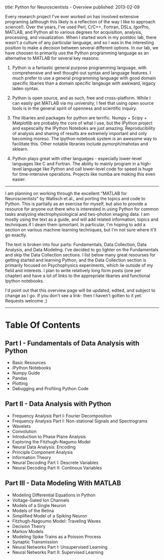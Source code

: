 title: Python for Neuroscientists - Overview
published: 2013-02-09

Every research project I've ever worked on has involved extensive programing (although this likely is a reflection of the way I like to approach science!).  Over the years, I've used Perl, C/C++, Fortran, DSLs, IgorPro, MATLAB, and Python all to various degrees for acquisition, analysis, processing, and visualization.  When I started work in my postdoc lab, there wasn't a culture of any particular language, and so I was in the interesting position to make a decision between several different options.  In our lab, we have choosen to primarily use the Python programming language as an alternative to MATLAB for several key reasons:

1. Python is a fantastic general purpose programming language, with comprehensive and well thought-out syntax and language features.  I much prefer to use a general programming language with good domain specific libaries than a domain specific langauge with awkward, legacy laden syntax.

2. Python is open source, and as such, free and cross-platform.  While I can easily get MATLAB via my university, I feel that using open source tools is in the general spirit of openness and scientific inquiry.

3. The libaries and packages for python are terrific.  Numpy + Scipy + Matplotlib are probably the core of what I use, but the IPython project and espescailly the IPython Noteboks are just amazing.  Reproducibility of analysis and sharing of results are extremely important and only becoming moreso.  The Ipython notebook system is an awesome way to facilitate this.  Other notable libraries include pymorph/mahotas and sklearn.

4. Python plays great with other languages - especially lower-level languages like C and Fortran.  The ability to mainly program in a high-level language like Python and call lower-level code for speed is huge for time-intensive operations.  Projects like numba are making this even easier.

-----

I am planning on working through the excellent "MATLAB for Neuroscientists" by Wallisch et al., and porting the topics and code to Python.  This is partially as an exercise for myself, but also to provide a resource for anyone out there who is interested in using Python for common tasks analyzing electrophysiological and two-photon imaging data. I am mostly using the text as a guide, and will add related information, topics and techniques if I deam them ipmortant.  In particular, I'm hoping to add a section on various machine learning techniques, but I'm not sure where it'll go exactly.

The text is broken into four parts: Fundamentals, Data Collection, Data Analysis, and Data Modeling.  I've decided to go lighter on the Fundamentals and skip the Data Collection sections.   I list below many great resourses for getting started and learning Python, and the Data Collection section is primarily focused on Psychophysics experiments, which lie outside of my field and interests.  I plan to write relatively long form posts (one per chapter) and have a lot of links to the appropriate libaries and functional Ipython notebooks.  

I'd point out that this overview page will be updated, edited, and subject to change as I go.  If you don't see a link- then I haven't gotten to it yet. Requests welcome ;)

-----

# Table Of Contents

## Part I - Fundamentals of Data Analysis with Python


* Basic Resources
* IPython Notebooks
* Numpy Guide
* Pandas
* Plotting
* Debugging and Profiling Python Code

## Part II - Data Analysis with Python

* Frequency Analysis Part I: Fourier Decomposition
* Frequency Analysis Part I: Non-stational Signals and Spectrograms
* Wavelets
* Convolution
* Introduction to Phase Plane Analysis
* Exploring the Fitzhugh-Nagumo Model
* Neural Data Analysis: Encoding
* Principle Component Analysis
* Information Theory
* Neural Decoding Part I: Descrete Variables
* Neural Decoding Part II: Continous Variables

## Part III - Data Modeling With MATLAB

* Modeling Differential Equations in Python
* Voltage-Gated Ion Channels
* Models of a Single Neuron
* Models of the Retina
* Simplified Model of a Spiking Neuron
* Fitzhugh-Nagoumo Model: Traveling Waves
* Decision Theory
* Markov Models
* Modeling Spike Trains as a Poisson Process
* Synaptic Transmission
* Neural Networks Part I: Unsupervised Learning
* Neural Networks Part II: Supervised Learning


